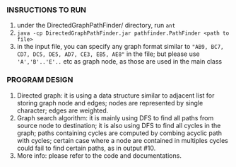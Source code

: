 ### INSRUCTIONS TO RUN

1. under the DirectedGraphPathFinder/ directory, run `ant`
2. `java -cp DirectedGraphPathFinder.jar pathfinder.PathFinder <path to file>`
3. in the input file, you can specify any graph format similar to `"AB9, BC7, CD7, DC5, DE5, AD7, CE3, EB5, AE8"`
in the file; but please use `'A','B'..'E'..` etc as graph node, as those are used in the main class

 
### PROGRAM DESIGN

1. Directed graph: 
	it is using a data structure similar to adjacent list for storing graph node and edges; 
	nodes are represented by single character; edges are weighted.
2. Graph search algorithm: 
	it is mainly using DFS to find all paths from source node to destination; it is also 
	using DFS to find all cycles in the graph; paths containing cycles are computed by combing
	acyclic path with cycles; certain case where a node are contained in multiples cycles could 
	fail to find certain paths, as in output #10.
3. More info:
	please refer to the code and documentations.
